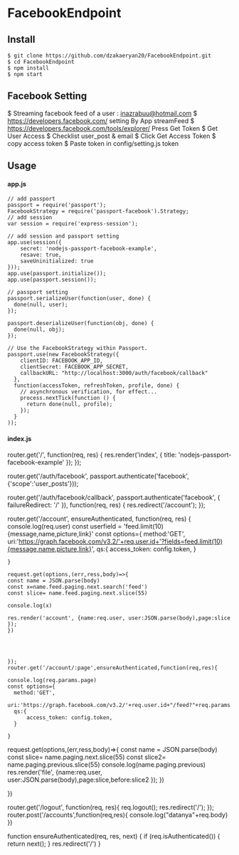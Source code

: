 FacebookEndpoint
=======================================

 ## Install

    $ git clone https://github.com/dzakaeryan20/FacebookEndpoint.git
    $ cd FacebookEndpoint
    $ npm install
    $ npm start

## Facebook Setting
  $ Streaming facebook feed of a user : inazrabuu@hotmail.com
  $ https://developers.facebook.com/ setting By App streamFeed 
  $ https://developers.facebook.com/tools/explorer/ Press Get Token
  $ Get User Access
  $ Checklist user_post & email
  $ Click Get Access Token 
  $ copy access token 
  $ Paste token in config/setting.js token

## Usage

#### app.js

    // add passport
    passport = require('passport');
    FacebookStrategy = require('passport-facebook').Strategy;
    // add session
    var session = require('express-session');

    // add session and passport setting
    app.use(session({
        secret: 'nodejs-passport-facebook-example',
        resave: true,
        saveUninitialized: true
    }));
    app.use(passport.initialize());
    app.use(passport.session());

    // passport setting
    passport.serializeUser(function(user, done) {
      done(null, user);
    });

    passport.deserializeUser(function(obj, done) {
      done(null, obj);
    });

    // Use the FacebookStrategy within Passport.
    passport.use(new FacebookStrategy({
        clientID: FACEBOOK_APP_ID,
        clientSecret: FACEBOOK_APP_SECRET,
        callbackURL: "http://localhost:3000/auth/facebook/callback"
      },
      function(accessToken, refreshToken, profile, done) {
        // asynchronous verification, for effect...
        process.nextTick(function () {
          return done(null, profile);
        });
      }
    ));

#### index.js

   router.get('/', function(req, res) {
   res.render('index', { title: 'nodejs-passport-facebook-example' });
   });

   router.get('/auth/facebook',
   passport.authenticate('facebook',{'scope':'user_posts'}));

   router.get('/auth/facebook/callback', 
   passport.authenticate('facebook', { failureRedirect: '/' }),
   function(req, res) {
    res.redirect('/account');
    });

   router.get('/account', ensureAuthenticated, function(req, res) {
   console.log(req.user)
   const userfield = 'feed.limit(10){message,name,picture,link}' 
   const options={
        method:'GET',
        uri:'https://graph.facebook.com/v3.2/'+req.user.id+'?fields=feed.limit(10){message,name,picture,link}',
        qs:{
            access_token: config.token,
        }

    }  
    
    request.get(options,(err,ress,body)=>{
    const name = JSON.parse(body)
    const x=name.feed.paging.next.search('feed')
    const slice= name.feed.paging.next.slice(55)

    console.log(x)

    res.render('account', {name:req.user, user:JSON.parse(body),page:slice });
    })

   

  
    });
    router.get('/account/:page',ensureAuthenticated,function(req,res){
  
    console.log(req.params.page)
    const options={
      method:'GET',
      uri:'https://graph.facebook.com/v3.2/'+req.user.id+"/feed?"+req.params.page,
      qs:{
          access_token: config.token,
      }

    }

   request.get(options,(err,ress,body)=>{
    const name = JSON.parse(body)
    const slice= name.paging.next.slice(55)
    const slice2= name.paging.previous.slice(55)
    console.log(name.paging.previous)
    res.render('file', {name:req.user, user:JSON.parse(body),page:slice,before:slice2 });
    })
  
})

   router.get('/logout', function(req, res){
   req.logout();
   res.redirect('/');
   });
   router.post('/accounts',function(req,res){
   console.log("datanya"+req.body)
   })

   function ensureAuthenticated(req, res, next) {
   if (req.isAuthenticated()) { return next(); }
   res.redirect('/')
   }

